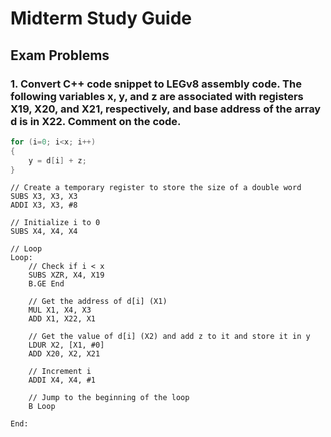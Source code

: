 # Midterm Study Guide

## Exam Problems

### 1. Convert C++ code snippet to LEGv8 assembly code. The following variables x, y, and z are associated with registers X19, X20, and X21, respectively, and base address of the array d is in X22. Comment on the code.

```cpp
for (i=0; i<x; i++)
{
    y = d[i] + z;
}
```

```assembly
// Create a temporary register to store the size of a double word
SUBS X3, X3, X3
ADDI X3, X3, #8

// Initialize i to 0
SUBS X4, X4, X4

// Loop
Loop:
    // Check if i < x
    SUBS XZR, X4, X19
    B.GE End

    // Get the address of d[i] (X1)
    MUL X1, X4, X3
    ADD X1, X22, X1

    // Get the value of d[i] (X2) and add z to it and store it in y
    LDUR X2, [X1, #0]
    ADD X20, X2, X21

    // Increment i
    ADDI X4, X4, #1

    // Jump to the beginning of the loop
    B Loop

End:




```
